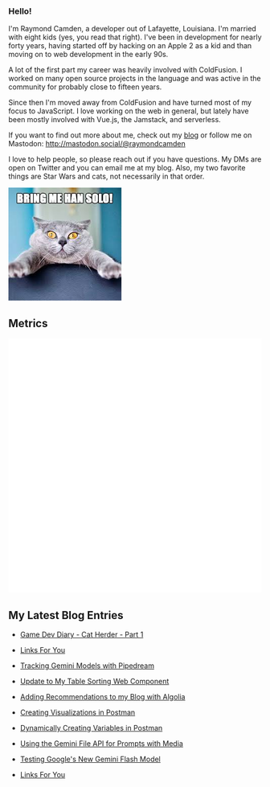 ### Hello!

I'm Raymond Camden, a developer out of Lafayette, Louisiana. I'm married with eight kids (yes, you read that right). I've been in development for nearly forty years, having started off by hacking on an Apple 2 as a kid and than moving on to web development in the early 90s.

A lot of the first part my career was heavily involved with ColdFusion. I worked on many open source projects in the language and was active in the community for probably close to fifteen years. 

Since then I'm moved away from ColdFusion and have turned most of my focus to JavaScript. I love working on the web in general, but lately have been mostly involved with Vue.js, the Jamstack, and serverless. 

If you want to find out more about me, check out my [blog](https://www.raymondcamden.com) or follow me on Mastodon: <http://mastodon.social/@raymondcamden>

I love to help people, so please reach out if you have questions. My DMs are open on Twitter and you can email me at my blog. Also, my two favorite things are Star Wars and cats, not necessarily in that order.

![Star Wars cat](https://raw.githubusercontent.com/cfjedimaster/cfjedimaster/master/cat.jpg)

## Metrics

<picture>
  <img src="/github-metrics.svg" alt="Metrics">
</picture>

<!-- RSS -->
## My Latest Blog Entries

* [Game Dev Diary - Cat Herder - Part 1](https://www.raymondcamden.com/2024/06/03/game-dev-diary-cat-herder---part-1)

* [Links For You](https://www.raymondcamden.com/2024/06/02/links-for-you)

* [Tracking Gemini Models with Pipedream](https://www.raymondcamden.com/2024/05/31/tracking-gemini-models-with-pipedream)

* [Update to My Table Sorting Web Component](https://www.raymondcamden.com/2024/05/29/update-to-my-table-sorting-web-component)

* [Adding Recommendations to my Blog with Algolia](https://www.raymondcamden.com/2024/05/27/adding-recommendations-to-my-blog-with-algolia)

* [Creating Visualizations in Postman](https://www.raymondcamden.com/2024/05/24/creating-visualizations-in-postman)

* [Dynamically Creating Variables in Postman](https://www.raymondcamden.com/2024/05/22/dynamically-creating-variables-in-postman)

* [Using the Gemini File API for Prompts with Media](https://www.raymondcamden.com/2024/05/21/using-the-gemini-file-api-for-prompts-with-media)

* [Testing Google's New Gemini Flash Model](https://www.raymondcamden.com/2024/05/15/test-googles-new-gemini-flash-model)

* [Links For You](https://www.raymondcamden.com/2024/05/13/links-for-you)

<!-- ENDRSS -->

